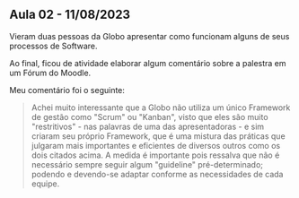 ## Aula 02 - 11/08/2023


Vieram duas pessoas da Globo apresentar como funcionam alguns de seus processos de Software.

Ao final, ficou de atividade elaborar algum comentário sobre a palestra em um Fórum do Moodle.

Meu comentário foi o seguinte:

> Achei muito interessante que a Globo não utiliza um único Framework de gestão como "Scrum" ou "Kanban", visto que eles são muito "restritivos" - nas palavras de uma das apresentadoras - e sim criaram seu próprio Framework, que é uma mistura das práticas que julgaram mais importantes e eficientes de diversos outros como os dois citados acima. A medida é importante pois ressalva que não é necessário sempre seguir algum "guideline" pré-determinado; podendo e devendo-se adaptar conforme as necessidades de cada equipe.

